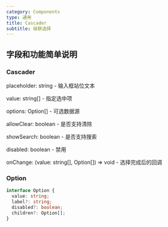 ```yaml
---
category: Components
type: 通用
title: Cascader
subtitle: 级联选择
---
```

## 字段和功能简单说明

### Cascader

placeholder: string - 输入框站位文本

value: string[] - 指定选中项

options: Option[] - 可选数据源

allowClear: boolean - 是否支持清除

showSearch: boolean - 是否支持搜索

disabled: boolean - 禁用

onChange: (value: string[], Option[]) => void - 选择完成后的回调

### Option

```typescript
interface Option {
  value: string;
  label?: string;
  disabled?: boolean;
  children?: Option[];
}
```
